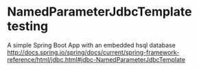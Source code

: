 # NamedParameterJdbcTemplate testing
A simple Spring Boot App with an embedded hsql database
http://docs.spring.io/spring/docs/current/spring-framework-reference/html/jdbc.html#jdbc-NamedParameterJdbcTemplate
